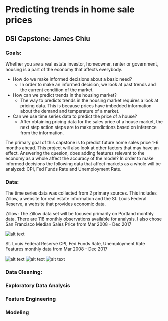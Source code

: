 # Predicting trends in home sale prices
## DSI Capstone: James Chiu 

### Goals: 
Whether you are a real estate investor, homeowner, renter or government, housing is a part of the economy that affects everybody. 
- How do we make informed decisions about a basic need? 
  * In order to make an informed decision, we look at past trends and the current condition of the market. 
- How can we predict trends in the housing market? 
  * The way to predicts trends in the housing market requires a look at pricing data. This is because prices have imbedded information about the demand and temperature of a market. 
- Can we use time series data to predict the price of a house? 
  * After obtaining pricing data for the sales price of a house market, the next step action steps are to make predictions based on inference from the information.  

The primary goal of this capstone is to predict future home sales price 1-6 months ahead. This project will also look at other factors that may have an effect. Answering the quesion, does adding features relevant to the economy as a whole affect the accuracy of the model? In order to make informed decisions the following data that affect markets as a whole will be analyzed: CPI, Fed Funds Rate and Unemployment Rate.

### Data: 
The time series data was collected from 2 primary sources. This includes Zillow, a website for real estate information and the St. Louis Federal Reserve, a website that provides economic data. 

Zillow: 
The Zillow data set will be focused primarily on Portland monthly data. There are 118 monthly observations available for analysis. I also chose San Francisco 
Median Sales Price from Mar 2008 - Dec 2017

![alt text](https://github.com/jchiu1013/Housing_Capstone/blob/master/Images/Portland%20Median%20Sales%20Price.jpg "Portland Median Sales Price")

St. Louis Federal Reserve
CPI, Fed Funds Rate, Unemployment Rate
Features monthly data from Mar 2008 - Dec 2017

![alt text](https://github.com/jchiu1013/Housing_Capstone/blob/master/Images/CPI%20Rate.jpg "CPI Rate")
![alt text](https://github.com/jchiu1013/Housing_Capstone/blob/master/Images/Federal%20Reserve%20Funds%20Rate.jpg "Fed Feunds Rate")
![alt text](https://github.com/jchiu1013/Housing_Capstone/blob/master/Images/Unemployment%20Rate.jpg "Unemployment Rate")



### Data Cleaning: 

### Exploratory Data Analysis 

### Feature Engineering

### Modeling